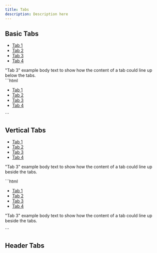 ```yaml
---
title: Tabs
description: Description here
---
```


## Basic Tabs

<div class="example">
    <div class="example--inner-frame">
        <ul class="fnd-tabs--list-horizontal">
            <li class="fnd-tabs--list-item">
                <a href="#horiz-tab1" class="fnd-tabs--list-link">Tab 1</a>
            </li>
            <li class="fnd-tabs--list-item">
                <a href="#horiz-tab2" class="fnd-tabs--list-link">Tab 2</a>
            </li>
            <li class="fnd-tabs--list-item is-active">
                <a href="#horiz-tab3" class="fnd-tabs--list-link">Tab 3</a>
            </li>
            <li class="fnd-tabs--list-item is-disabled">
                <a href="#horiz-tab4" class="fnd-tabs--list-link">Tab 4</a>
            </li>
        </ul>
        <div class="fnd-container">"Tab 3" example body text to show how the content of a tab could line up below the tabs.</div>
    </div>
</div>
```html
<ul class="fnd-tabs--list-horizontal">
    <li class="fnd-tabs--list-item">
        <a href="#horiz-tab1" class="fnd-tabs--list-link">Tab 1</a>
    </li>
    <li class="fnd-tabs--list-item">
        <a href="#horiz-tab2" class="fnd-tabs--list-link">Tab 2</a>
    </li>
    <li class="fnd-tabs--list-item is-active">
        <a href="#horiz-tab3" class="fnd-tabs--list-link">Tab 3</a>
    </li>
    <li class="fnd-tabs--list-item is-disabled">
        <a href="#horiz-tab4" class="fnd-tabs--list-link">Tab 4</a>
    </li>
</ul>
```


## Vertical Tabs

<div class="example">
    <div class="example--inner-frame">
        <div class="fnd-row">
            <div class="fnd-row--col-md-3">
                <ul class="fnd-tabs--list-vertical">
                    <li class="fnd-tabs--list-item">
                        <a href="#vertical-tab1" class="fnd-tabs--list-link">Tab 1</a>
                    </li>
                    <li class="fnd-tabs--list-item">
                        <a href="#vertical-tab2" class="fnd-tabs--list-link">Tab 2</a>
                    </li>
                    <li class="fnd-tabs--list-item is-active">
                        <a href="#vertical-tab3" class="fnd-tabs--list-link">Tab 3</a>
                    </li>
                    <li class="fnd-tabs--list-item is-disabled">
                        <a href="#vertical-tab4" class="fnd-tabs--list-link">Tab 4</a>
                    </li>
                </ul>
            </div>
            <div class="fnd-row--col-md-9 fnd-container">
                <p>"Tab 3" example body text to show how the content of a tab could line up beside the tabs.</p>
            </div>
        </div>
    </div>
</div>
```html
<div class="fnd-row">
    <div class="fnd-row--col-md-3">
        <ul class="fnd-tabs--list-vertical">
            <li class="fnd-tabs--list-item">
                <a href="#vertical-tab1" class="fnd-tabs--list-link">Tab 1</a>
            </li>
            <li class="fnd-tabs--list-item">
                <a href="#vertical-tab2" class="fnd-tabs--list-link">Tab 2</a>
            </li>
            <li class="fnd-tabs--list-item is-active">
                <a href="#vertical-tab3" class="fnd-tabs--list-link">Tab 3</a>
            </li>
            <li class="fnd-tabs--list-item is-disabled">
                <a href="#vertical-tab4" class="fnd-tabs--list-link">Tab 4</a>
            </li>
        </ul>
    </div>
    <div class="fnd-row--col-md-9 fnd-container">
        <p>"Tab 3" example body text to show how the content of a tab could line up beside the tabs.</p>
    </div>
</div>
```

## Header Tabs
